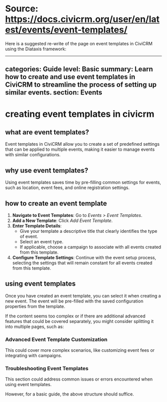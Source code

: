 # Source: https://docs.civicrm.org/user/en/latest/events/event-templates/

Here is a suggested re-write of the page on event templates in CiviCRM using the Diataxis framework:

---
categories: Guide
level: Basic
summary: Learn how to create and use event templates in CiviCRM to streamline the process of setting up similar events.
section: Events
---

# creating event templates in civicrm

## what are event templates?
Event templates in CiviCRM allow you to create a set of predefined settings that can be applied to multiple events, making it easier to manage events with similar configurations.

## why use event templates?
Using event templates saves time by pre-filling common settings for events, such as location, event fees, and online registration settings.

## how to create an event template
1. **Navigate to Event Templates**: Go to *Events > Event Templates*.
2. **Add a New Template**: Click *Add Event Template*.
3. **Enter Template Details**:
   - Give your template a descriptive title that clearly identifies the type of event.
   - Select an event type.
   - If applicable, choose a campaign to associate with all events created from this template.
4. **Configure Template Settings**: Continue with the event setup process, selecting the settings that will remain constant for all events created from this template.

## using event templates
Once you have created an event template, you can select it when creating a new event. The event will be pre-filled with the saved configuration properties from the template.

If the content seems too complex or if there are additional advanced features that could be covered separately, you might consider splitting it into multiple pages, such as:

### Advanced Event Template Customization
This could cover more complex scenarios, like customizing event fees or integrating with campaigns.

### Troubleshooting Event Templates
This section could address common issues or errors encountered when using event templates.

However, for a basic guide, the above structure should suffice.